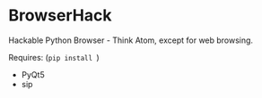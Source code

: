 # BrowserHack
Hackable Python Browser - Think Atom, except for web browsing.

Requires: (```pip install ```)
* PyQt5
* sip

